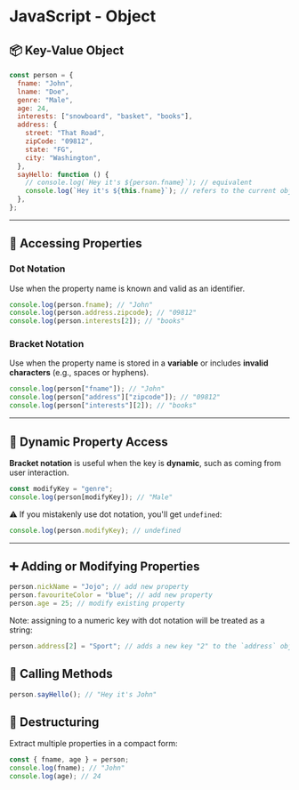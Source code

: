 # JavaScript - Object

## 📦 Key-Value Object

```js
const person = {
  fname: "John",
  lname: "Doe",
  genre: "Male",
  age: 24,
  interests: ["snowboard", "basket", "books"],
  address: {
    street: "That Road",
    zipCode: "09812",
    state: "FG",
    city: "Washington",
  },
  sayHello: function () {
    // console.log(`Hey it's ${person.fname}`); // equivalent
    console.log(`Hey it's ${this.fname}`); // refers to the current object
  },
};
```

---

## 📌 Accessing Properties

### Dot Notation

Use when the property name is known and valid as an identifier.

```js
console.log(person.fname); // "John"
console.log(person.address.zipcode); // "09812"
console.log(person.interests[2]); // "books"
```

### Bracket Notation

Use when the property name is stored in a **variable** or includes **invalid characters** (e.g., spaces or hyphens).

```js
console.log(person["fname"]); // "John"
console.log(person["address"]["zipcode"]); // "09812"
console.log(person["interests"][2]); // "books"
```

---

## 🎯 Dynamic Property Access

**Bracket notation** is useful when the key is **dynamic**, such as coming from user interaction.

```js
const modifyKey = "genre";
console.log(person[modifyKey]); // "Male"
```

⚠️ If you mistakenly use dot notation, you'll get `undefined`:

```js
console.log(person.modifyKey); // undefined
```

---

## ➕ Adding or Modifying Properties

```js
person.nickName = "Jojo"; // add new property
person.favouriteColor = "blue"; // add new property
person.age = 25; // modify existing property
```

Note: assigning to a numeric key with dot notation will be treated as a string:

```js
person.address[2] = "Sport"; // adds a new key "2" to the `address` object
```

## 🧰 Calling Methods

```js
person.sayHello(); // "Hey it's John"
```

## 🧪 Destructuring

Extract multiple properties in a compact form:

```js
const { fname, age } = person;
console.log(fname); // "John"
console.log(age); // 24
```
